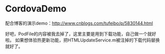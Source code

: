 # CordovaDemo

配合博客的演示demo：http://www.cnblogs.com/tufeibo/p/5830144.html

好吧，PodFile的内容被我去掉了，这里主要是用到下载功能，自己做一个就好啦。
如果想体验热更新功能，把HTMLUpdateService.m被注掉的下载代码替换就好了。
